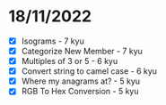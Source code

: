 # 18/11/2022

- [x] Isograms - 7 kyu
- [x] Categorize New Member - 7 kyu
- [x] Multiples of 3 or 5 - 6 kyu
- [x] Convert string to camel case - 6 kyu
- [x] Where my anagrams at? - 5 kyu
- [x] RGB To Hex Conversion - 5 kyu
